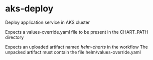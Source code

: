 # aks-deploy
Deploy application service in AKS cluster

Expects a values-override.yaml file to be present in the CHART_PATH directory

Expects an uploaded artifact named _helm-charts_ in the workflow
The unpacked artifact must contain the file helm/values-override.yaml